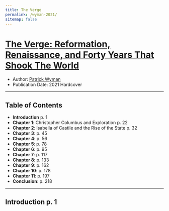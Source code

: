 ```yaml
---
title: The Verge
permalink: /wyman-2021/
sitemap: false
---
```


# [The Verge: Reformation, Renaissance, and Forty Years That Shook The World](https://www.twelvebooks.com/titles/patrick-wyman/the-verge/9781538701171/)
* Author: [Patrick Wyman](https://twitter.com/Patrick_Wyman)
* Publication Date: 2021 Hardcover

-------

## Table of Contents
* **Introduction** p. 1
* **Chapter 1**:  Christopher Columbus and Exploration p. 22
* **Chapter 2**: Isabella of Castile and the Rise of the State p. 32
* **Chapter 3**:  p. 45
* **Chapter 4**:  p. 56
* **Chapter 5**:  p. 78
* **Chapter 6**:  p. 95
* **Chapter 7**:  p. 117
* **Chapter 8**:  p. 133
* **Chapter 9**:   p. 162
* **Chapter 10**:   p. 178
* **Chapter 11**:   p. 197
* **Conclusion**:  p. 218

-------

## Introduction  p. 1
